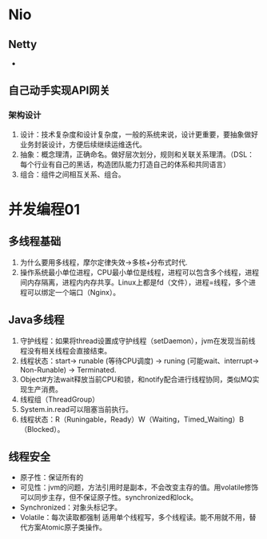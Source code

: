 # Nio
## Netty
* 
## 自己动手实现API网关
### 架构设计
1. 设计：技术复杂度和设计复杂度，一般的系统来说，设计更重要，要抽象做好业务封装设计，方便后续继续运维迭代。
2. 抽象：概念理清，正确命名。做好层次划分，规则和关联关系理清。（DSL：每个行业有自己的黑话，构造团队能力打造自己的体系和共同语言）
3. 组合：组件之间相互关系、组合。

# 并发编程01
## 多线程基础
1. 为什么要用多线程，摩尔定律失效->多核+分布式时代.
2. 操作系统最小单位进程，CPU最小单位是线程，进程可以包含多个线程，进程间内存隔离，进程内内存共享。Linux上都是fd（文件），进程=线程，多个进程可以绑定一个端口（Nginx）。

## Java多线程
1. 守护线程：如果将thread设置成守护线程（setDaemon），jvm在发现当前线程没有相关线程会直接结束。
2. 线程状态：start-> runable (等待CPU调度) -> runing (可能wait、interrupt-> Non-Runable) -> Terminated.
3. Object#方法wait释放当前CPU和锁，和notify配合进行线程协同，类似MQ实现生产消费。
4. 线程组（ThreadGroup）
5. System.in.read可以阻塞当前执行。
6. 线程状态：R（Runingable，Ready）W（Waiting，Timed_Waiting）B（Blocked）。

## 线程安全
* 原子性：保证所有的
* 可见性：jvm的问题，方法引用时是副本，不会改变主存的值。用volatile修饰可以同步主存，但不保证原子性。synchronized和lock。
* Synchronized：对象头标记字。
* Volatile：每次读取都强制 适用单个线程写，多个线程读。能不用就不用，替代方案Atomic原子类操作。
